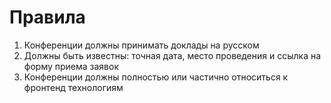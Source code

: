 # Правила

1. Конференции должны принимать доклады на русском
2. Должны быть известны: точная дата, место проведения и ссылка на форму приема заявок
3. Конференции должны полностью или частично относиться к фронтенд технологиям
